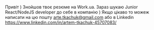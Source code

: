 Привіт )
Знойшов твоє резюме на Work.ua.
Зараз шукаю Junior React/NodeJS developer до себе в компанію )
Якщо цікаво то можеж написати на цю пошту arte.tkachuk@gmail.com
або в Linkedin https://www.linkedin.com/in/artem-tkachuk-45707083/
